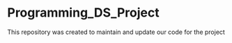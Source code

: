 # Programming_DS_Project
This repository was created to maintain and update our code for the project
